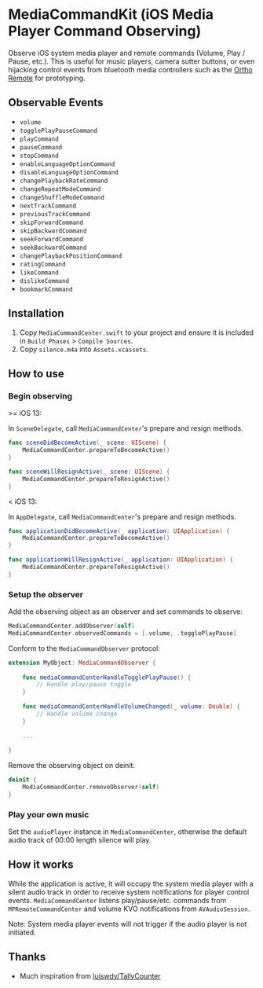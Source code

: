 # MediaCommandKit (iOS Media Player Command Observing)
Observe iOS system media player and remote commands (Volume, Play / Pause, etc.). This is useful for music players, camera sutter buttons, or even hijacking control events from bluetooth media controllers such as the [Ortho Remote](https://teenage.engineering/products/orthoremote) for prototyping.


## Observable Events
* `volume`
* `togglePlayPauseCommand`
* `playCommand`
* `pauseCommand`
* `stopCommand`
* `enableLanguageOptionCommand`
* `disableLanguageOptionCommand`
* `changePlaybackRateCommand`
* `changeRepeatModeCommand`
* `changeShuffleModeCommand`
* `nextTrackCommand`
* `previousTrackCommand`
* `skipForwardCommand`
* `skipBackwardCommand`
* `seekForwardCommand`
* `seekBackwardCommand`
* `changePlaybackPositionCommand`
* `ratingCommand`
* `likeCommand`
* `dislikeCommand`
* `bookmarkCommand`


## Installation
1. Copy `MediaCommandCenter.swift` to your project and ensure it is included in `Build Phases` > `Compile Sources`.
2. Copy `silence.m4a` into `Assets.xcassets`.


## How to use

### Begin observing
\>= iOS 13:

In `SceneDelegate`, call `MediaCommandCenter`'s prepare and resign methods.

```swift
func sceneDidBecomeActive(_ scene: UIScene) {
    MediaCommandCenter.prepareToBecomeActive()
}

func sceneWillResignActive(_ scene: UIScene) {
    MediaCommandCenter.prepareToResignActive()
}
```

< iOS 13:

In `AppDelegate`, call `MediaCommandCenter`'s prepare and resign methods.
```swift
func applicationDidBecomeActive(_ application: UIApplication) {
    MediaCommandCenter.prepareToBecomeActive()
}

func applicationWillResignActive(_ application: UIApplication) {
    MediaCommandCenter.prepareToResignActive()
}
```

### Setup the observer
Add the observing object as an observer and set commands to observe:
```swift
MediaCommandCenter.addObserver(self)
MediaCommandCenter.observedCommands = [.volume, .togglePlayPause]
```

Conform to the `MediaCommandObserver` protocol:
```swift
extension MyObject: MediaCommandObserver {
    
    func mediaCommandCenterHandleTogglePlayPause() {
        // Handle play/pause toggle
    }
    
    func mediaCommandCenterHandleVolumeChanged(_ volume: Double) {
        // Handle volume change 
    }
    
    ...
    
}
```

Remove the observing object on deinit:
```swift
deinit {
    MediaCommandCenter.removeObserver(self)
}
```

### Play your own music
Set the `audioPlayer` instance in `MediaCommandCenter`, otherwise the default audio track of 00:00 length silence will play.


## How it works
While the application is active, it will occupy the system media player with a silent audio track in order to receive system notifications for player control events. `MediaCommandCenter` listens play/pause/etc. commands from `MPRemoteCommandCenter` and volume KVO notifications from `AVAudioSession`.

Note: System media player events will not trigger if the audio player is not initiated.


## Thanks
* Much inspiration from [luiswdy/TallyCounter](https://github.com/luiswdy/TallyCounter)
